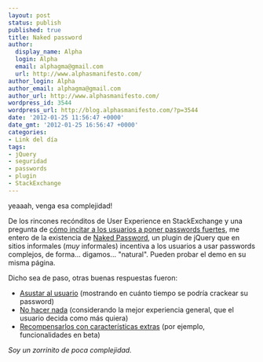 ```yaml
---
layout: post
status: publish
published: true
title: Naked password
author:
  display_name: Alpha
  login: Alpha
  email: alphagma@gmail.com
  url: http://www.alphasmanifesto.com/
author_login: Alpha
author_email: alphagma@gmail.com
author_url: http://www.alphasmanifesto.com/
wordpress_id: 3544
wordpress_url: http://blog.alphasmanifesto.com/?p=3544
date: '2012-01-25 11:56:47 +0000'
date_gmt: '2012-01-25 16:56:47 +0000'
categories:
- Link del día
tags:
- jQuery
- seguridad
- passwords
- plugin
- StackExchange
---
```


yeaaah, venga esa complejidad!


De los rincones recónditos de User Experience en StackExchange y una pregunta de [cómo incitar a los usuarios a poner passwords fuertes](http://ux.stackexchange.com/questions/16433/what-is-the-best-way-to-inspire-users-to-choose-strong-password), me entero de la existencia de [Naked Password](http://www.nakedpassword.com/), un plugin de jQuery que en sitios informales (_muy_ informales) incentiva a los usuarios a usar passwords complejos, de forma... digamos... "natural". Pueden probar el demo en su misma página.

Dicho sea de paso, otras buenas respuestas fueron:

- [Asustar al usuario](http://ux.stackexchange.com/a/16434/8702) (mostrando en cuánto tiempo se podría crackear su password)
- [No hacer nada](http://ux.stackexchange.com/a/16438/8702) (considerando la mejor experiencia general, que el usuario decida como más quiera)
- [Recompensarlos con características extras](http://ux.stackexchange.com/a/16511/8702) (por ejemplo, funcionalidades en beta)

_Soy un zorrinito de poca complejidad._
